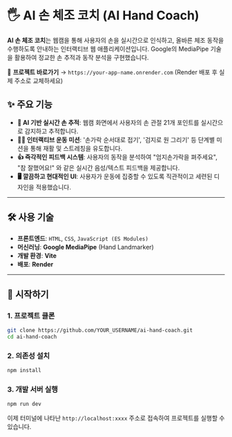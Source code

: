 # 🖐️ AI 손 체조 코치 (AI Hand Coach)


**AI 손 체조 코치**는 웹캠을 통해 사용자의 손을 실시간으로 인식하고, 올바른 체조 동작을 수행하도록 안내하는 인터랙티브 웹 애플리케이션입니다. Google의 MediaPipe 기술을 활용하여 정교한 손 추적과 동작 분석을 구현했습니다.

🚀 **프로젝트 바로가기** → `https://your-app-name.onrender.com` (Render 배포 후 실제 주소로 교체하세요)

## ✨ 주요 기능

  * **🤖 AI 기반 실시간 손 추적**: 웹캠 화면에서 사용자의 손 관절 21개 포인트를 실시간으로 감지하고 추적합니다.
  * **🤸‍♀️ 인터랙티브 운동 미션**: '손가락 순서대로 접기', '검지로 원 그리기' 등 단계별 미션을 통해 재활 및 스트레칭을 유도합니다.
  * **👍 즉각적인 피드백 시스템**: 사용자의 동작을 분석하여 "엄지손가락을 펴주세요", "참 잘했어요\!" 와 같은 실시간 음성/텍스트 피드백을 제공합니다.
  * **🖥️ 깔끔하고 현대적인 UI**: 사용자가 운동에 집중할 수 있도록 직관적이고 세련된 디자인을 적용했습니다.

-----

## 🛠️ 사용 기술

  * **프론트엔드**: `HTML`, `CSS`, `JavaScript (ES Modules)`
  * **머신러닝**: **Google MediaPipe** (Hand Landmarker)
  * **개발 환경**: **Vite**
  * **배포**: **Render**

-----

## 🚀 시작하기

### 1\. 프로젝트 클론

```bash
git clone https://github.com/YOUR_USERNAME/ai-hand-coach.git
cd ai-hand-coach
```

### 2\. 의존성 설치

```bash
npm install
```

### 3\. 개발 서버 실행

```bash
npm run dev
```

이제 터미널에 나타난 `http://localhost:xxxx` 주소로 접속하여 프로젝트를 실행할 수 있습니다.
